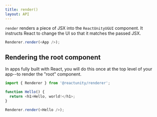 ```yaml
---
title: render()
layout: API
---
```


<Intro>

`render` renders a piece of JSX into the `ReactUnityUGUI` component. It instructs React to change the UI so that it matches the passed JSX.

```js
Renderer.render(<App />);
```

</Intro>

## Rendering the root component

In apps fully built with React, you will do this once at the top level of your app--to render the "root" component.

<Sandpack>

```js App.js active
import { Renderer } from '@reactunity/renderer';

function Hello() {
  return <h1>Hello, world!</h1>;
}

Renderer.render(<Hello />);
```

</Sandpack>

